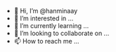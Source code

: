 - 👋 Hi, I’m @hanminaay
- 👀 I’m interested in ...
- 🌱 I’m currently learning ...
- 💞️ I’m looking to collaborate on ...
- 📫 How to reach me ...

<!---
hanminaay/hanminaay is a ✨ special ✨ repository because its `README.md` (this file) appears on your GitHub profile.
You can click the Preview link to take a look at your changes.
--->
